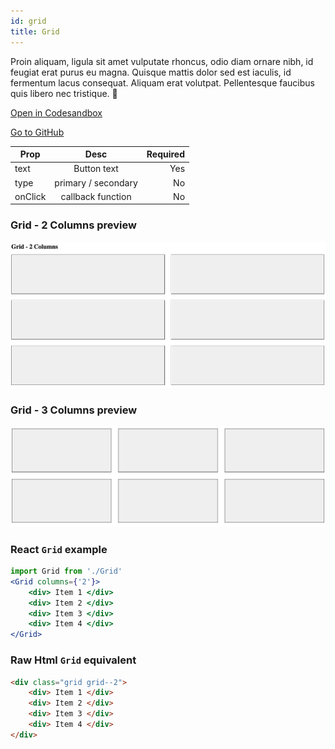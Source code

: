 ```yaml
---
id: grid
title: Grid
---
```


Proin aliquam, ligula sit amet vulputate rhoncus, odio diam ornare nibh, id feugiat erat purus eu magna. Quisque mattis dolor sed est iaculis, id fermentum lacus consequat. Aliquam erat volutpat. Pellentesque faucibus quis libero nec tristique. 🤖

[Open in Codesandbox](https://codesandbox.io/s/github/DanielJohnsson87/raket-factory/tree/master/packages/grid)

[Go to GitHub](https://github.com/DanielJohnsson87/raket-factory/tree/master/packages/grid)


| Prop          | Desc                      | Required  |
| ------------- |:-------------:            | -----:|
| text          | Button text               | Yes    |
| type          | primary / secondary       | No     |
| onClick       | callback function         | No     |

### Grid - 2 Columns preview

![Alt text](https://github.com/DanielJohnsson87/raket-factory/blob/master/packages/grid/public/grid-2.png?raw=true "Optional Title")


### Grid - 3 Columns preview

![Alt text](https://github.com/DanielJohnsson87/raket-factory/blob/master/packages/grid/public/grid-3.png?raw=true "Optional Title")

### React `Grid` example

```jsx
import Grid from './Grid'
<Grid columns={'2'}>
    <div> Item 1 </div>
    <div> Item 2 </div>
    <div> Item 3 </div>
    <div> Item 4 </div>
</Grid>
```

### Raw Html `Grid` equivalent

```html
<div class="grid grid--2">
    <div> Item 1 </div>
    <div> Item 2 </div>
    <div> Item 3 </div>
    <div> Item 4 </div>
</div>
```
